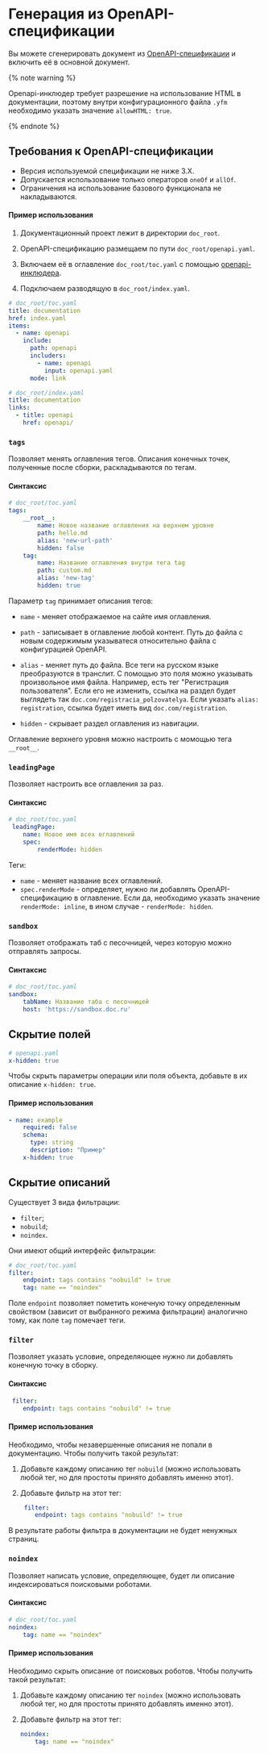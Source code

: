 # Генерация из OpenAPI-спецификации

Вы можете сгенерировать документ из [OpenAPI-спецификации](https://www.openapis.org/) и включить её в основной документ.

{% note warning %}

Openapi-инклюдер требует разрешение на использование HTML в документации, поэтому внутри конфигурационного файла `.yfm` необходимо указать значение `allowHTML: true`.

{% endnote %}

## Требования к OpenAPI-спецификации

- Версия используемой спецификации не ниже 3.Х.
- Допускается использование только операторов `oneOf` и `allOf`.
- Ограничения на использование базового функционала не накладываются.

#### Пример использования

1. Документационный проект лежит в директории `doc_root`.

2. OpenAPI-спецификацию размещаем по пути `doc_root/openapi.yaml`.

3. Включаем её в оглавление `doc_root/toc.yaml` с помощью [openapi-инклюдера](includers.md).

4. Подключаем разводящую в `doc_root/index.yaml`.

```yaml
# doc_root/toc.yaml
title: documentation
href: index.yaml
items:
  - name: openapi
    include:
      path: openapi
      includers:
        - name: openapi
          input: openapi.yaml
      mode: link
```

```yaml
# doc_root/index.yaml
title: documentation
links:
  - title: openapi
    href: openapi/
```


### `tags`

Позволяет менять оглавления тегов. Описания конечных точек, полученные после сборки, раскладываются по тегам.

#### Синтаксис

```yaml
# doc_root/toc.yaml
tags:
    __root__:
        name: Новое название оглавления на верхнем уровне
        path: hello.md
        alias: 'new-url-path'
        hidden: false
    tag:
        name: Название оглавления внутри тега tag
        path: custom.md
        alias: 'new-tag'
        hidden: true
```

Параметр `tag` принимает описания тегов:

* `name` - меняет отображаемое на сайте имя оглавления.

* `path` - записывает в оглавление любой контент. Путь до файла с новым содержимым указыватеся относительно файла с конфигурацией OpenAPI.

* `alias` - меняет путь до файла. Все теги на русском языке преобразуются в транслит. С помощью это поля можно указывать произвольное имя файла. Например, есть тег "Регистрация пользователя". Если его не изменить, ссылка на раздел будет выглядеть так `doc.com/registracia_polzovatelya`. Если указать `alias: registration`, ссылка будет иметь вид `doc.com/registration`.

* `hidden` - скрывает раздел оглавления из навигации.

Оглавление верхнего уровня можно настроить с момощью тега `__root__`.

### `leadingPage`

Позволяет настроить все оглавления за раз.

#### Синтаксис

```yaml
# doc_root/toc.yaml
 leadingPage:
    name: Новое имя всех оглавлений
    spec:
        renderMode: hidden
```
Теги:

* `name` - меняет название всех оглавлений.
* `spec.renderMode` - определяет, нужно ли добавлять OpenAPI-спецификацию в оглавление. Если да, необходимо указать значение `renderMode: inline`, в ином случае - `renderMode: hidden`.

### `sandbox`

Позволяет отображать таб с песочницей, через которую можно отправлять запросы.

#### Синтаксис

```yaml
# doc_root/toc.yaml
sandbox:
    tabName: Название таба с песочницей
    host: 'https://sandbox.doc.ru'
```

## Скрытие полей

```yaml
# openapi.yaml
x-hidden: true
```
Чтобы скрыть параметры операции или поля объекта, добавьте в их описание `x-hidden: true`.

#### Пример использования

```yaml
- name: example
    required: false
    schema:
      type: string
      description: "Пример"
    x-hidden: true
```

## Скрытие описаний

Существует 3 вида фильтрации:

* `filter`;
* `nobuild`;
* `noindex`.

Они имеют общий интерфейс фильтрации:

```yaml
# doc_root/toc.yaml
filter:
    endpoint: tags contains "nobuild" != true
    tag: name == "noindex"
```

Поле `endpoint` позволяет пометить конечную точку определенным свойством (зависит от выбранного режима фильтрации) аналогично тому, как поле `tag` помечает теги.

### `filter`

Позволяет указать условие, определяющее нужно ли добавлять конечную точку в сборку.

#### Синтаксис

```yaml
 filter:
    endpoint: tags contains "nobuild" != true
```

#### Пример использования

Необходимо, чтобы незавершенные описания не попали в документацию. Чтобы получить такой результат:

1. Добавьте каждому описанию тег `nobuild` (можно использовать любой тег, но для простоты принято добавлять именно этот).

2. Добавьте фильтр на этот тег:

    ```yaml
     filter:
        endpoint: tags contains "nobuild" != true
    ```
В результате работы фильтра в документации не будет ненужных страниц.

### `noindex`

Позволяет написать условие, определяющее, будет ли описание индексироваться поисковыми роботами.

#### Синтаксис

```yaml
# doc_root/toc.yaml
noindex:
    tag: name == "noindex"
```

#### Пример использования

Необходимо скрыть описание от поисковых роботов. Чтобы получить такой результат:

1. Добавьте каждому описанию тег `noindex` (можно использовать любой тег, но для простоты принято добавлять именно этот).
2. Добавьте фильтр на этот тег:

    ```yaml
    noindex:
        tag: name == "noindex"
    ```
